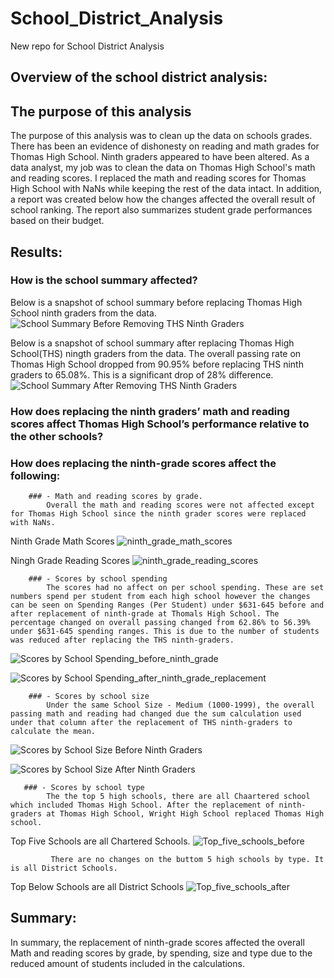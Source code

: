 # School_District_Analysis
New repo for School District Analysis

## Overview of the school district analysis:
 
## The purpose of this analysis
The purpose of this analysis was to clean up the data on schools grades. There has been an evidence of dishonesty on reading and math grades for Thomas High School. Ninth graders appeared to have been altered. As a data analyst, my job was to clean the data on Thomas High School's math and reading scores. I replaced the math and reading scores for Thomas High School with NaNs while keeping the rest of the data intact. In addition, a report was created below how the changes affected the overall result of school ranking. The report also summarizes student grade performances based on their budget.

## Results:

### How is the school summary affected?
Below is a snapshot of school summary before replacing Thomas High School ninth graders from the data.
![School Summary Before Removing THS Ninth Graders](https://user-images.githubusercontent.com/106283411/179303656-8813153f-c63e-48a7-a70b-548ef2a592a0.png)




Below is a snapshot of school summary after replacing Thomas High School(THS) ningth graders from the data. The overall passing rate on Thomas High School dropped 
from 90.95% before replacing THS ninth graders to 65.08%. This is a significant drop of 28% difference.
![School Summary After Removing THS Ninth Graders](https://user-images.githubusercontent.com/106283411/179303754-4f1f55d7-b5b7-425e-9267-a95b85495d7d.png)

### How does replacing the ninth graders’ math and reading scores affect Thomas High School’s performance relative to the other schools?

### How does replacing the ninth-grade scores affect the following:
        ### - Math and reading scores by grade. 
            Overall the math and reading scores were not affected except for Thomas High School since the ninth grader scores were replaced with NaNs.
Ninth Grade Math Scores
![ninth_grade_math_scores](https://user-images.githubusercontent.com/106283411/179303951-1beccd1e-c872-4fa3-8096-e458937a9d00.png)

Ningh Grade Reading Scores
![ninth_grade_reading_scores](https://user-images.githubusercontent.com/106283411/179304095-bbf3224f-9b92-4026-ad1b-64e19c8fd87d.png)



        ### - Scores by school spending
            The scores had no affect on per school spending. These are set numbers spend per student from each high school however the changes can be seen on Spending Ranges (Per Student) under $631-645 before and after replacement of ninth-grade at Thomals High School. The percentage changed on overall passing changed from 62.86% to 56.39% under $631-645 spending ranges. This is due to the number of students was reduced after replacing the THS ninth-graders.
![Scores by School Spending_before_ninth_grade](https://user-images.githubusercontent.com/106283411/179304154-70b39093-f87c-4d9b-8c19-9b940ff25327.png)

![Scores by School Spending_after_ninth_grade_replacement](https://user-images.githubusercontent.com/106283411/179304202-2989012d-c160-4233-ac24-e372e1c8d3c3.png)




        ### - Scores by school size
            Under the same School Size - Medium (1000-1999), the overall passing math and reading had changed due the sum calculation used under that column after the replacement of THS ninth-graders to calculate the mean.
![Scores by School Size Before Ninth Graders](https://user-images.githubusercontent.com/106283411/179304251-2e0bd048-cbf4-4237-a17d-676d3ebf8ef5.png)

![Scores by School Size After Ninth Graders](https://user-images.githubusercontent.com/106283411/179304289-f333583b-fffd-4df3-b9e2-83382f984b92.png)




       ### - Scores by school type
            The the top 5 high schools, there are all Chaartered school which included Thomas High School. After the replacement of ninth-graders at Thomas High School, Wright High School replaced Thomas High school. 
Top Five Schools are all Chartered Schools.
![Top_five_schools_before](https://user-images.githubusercontent.com/106283411/179304493-a9d9679c-14cd-4c76-8bd5-816336478caf.png)


             There are no changes on the buttom 5 high schools by type. It is all District Schools. 
Top Below Schools are all District Schools
![Top_five_schools_after](https://user-images.githubusercontent.com/106283411/179304424-570b4f47-92f8-464c-a872-8d8839878624.png)




## Summary:

In summary, the replacement of ninth-grade scores affected the overall Math and reading scores by grade, by spending, size and type due to the reduced amount of students included in the calculations. 

